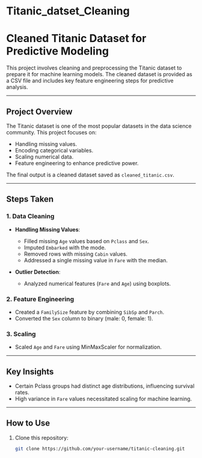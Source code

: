 # Titanic_datset_Cleaning

# Cleaned Titanic Dataset for Predictive Modeling

This project involves cleaning and preprocessing the Titanic dataset to prepare it for machine learning models. The cleaned dataset is provided as a CSV file and includes key feature engineering steps for predictive analysis.

---

## Project Overview

The Titanic dataset is one of the most popular datasets in the data science community. This project focuses on:
- Handling missing values.
- Encoding categorical variables.
- Scaling numerical data.
- Feature engineering to enhance predictive power.

The final output is a cleaned dataset saved as `cleaned_titanic.csv`.

---

## Steps Taken

### 1. Data Cleaning
- **Handling Missing Values**:
  - Filled missing `Age` values based on `Pclass` and `Sex`.
  - Imputed `Embarked` with the mode.
  - Removed rows with missing `Cabin` values.
  - Addressed a single missing value in `Fare` with the median.

- **Outlier Detection**:
  - Analyzed numerical features (`Fare` and `Age`) using boxplots.

### 2. Feature Engineering
- Created a `FamilySize` feature by combining `SibSp` and `Parch`.
- Converted the `Sex` column to binary (male: 0, female: 1).

### 3. Scaling
- Scaled `Age` and `Fare` using MinMaxScaler for normalization.

---

## Key Insights
- Certain Pclass groups had distinct age distributions, influencing survival rates.
- High variance in `Fare` values necessitated scaling for machine learning.

---

## How to Use
1. Clone this repository:
   ```bash
   git clone https://github.com/your-username/titanic-cleaning.git

